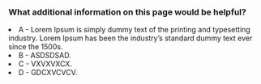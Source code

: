 <h3>What additional information on this page would be helpful?</h3>
<li>A - Lorem Ipsum is simply dummy text of the printing and typesetting industry. Lorem Ipsum has been the industry’s standard dummy text ever since the 1500s.</li>
<li>B - ASDSDSAD.</li>
<li>C - VXVXVXCX.</li>
<li>D - GDCXVCVCV.</li>
